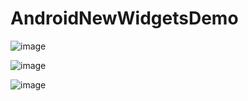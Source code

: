 # AndroidNewWidgetsDemo
![image](https://github.com/yufeilong92/AndroidNewWidgetsDemo/blob/master/20150710165337_367.gif)

 ![image](https://github.com/yufeilong92/AndroidNewWidgetsDemo/blob/master/1094967-877809e2bb4a5101.gif)

 ![image](https://github.com/yufeilong92/AndroidNewWidgetsDemo/blob/master/1094967-b2c92bd77daa2aa8.gif)
